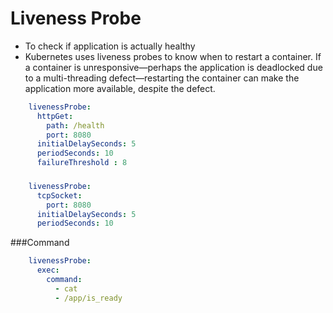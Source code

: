 # Liveness Probe

- To check if application is actually healthy 
- Kubernetes uses liveness probes to know when to restart a container. If a container is unresponsive—perhaps the application is deadlocked due to a multi-threading defect—restarting the container can make the application more available, despite the defect.


```yaml
    livenessProbe:
      httpGet:
        path: /health
        port: 8080
      initialDelaySeconds: 5
      periodSeconds: 10
      failureThreshold : 8
```

###

```yaml
    livenessProbe:
      tcpSocket:
        port: 8080
      initialDelaySeconds: 5
      periodSeconds: 10
```

###Command

```yaml
    livenessProbe:
      exec:
        command: 
          - cat
          - /app/is_ready
```
